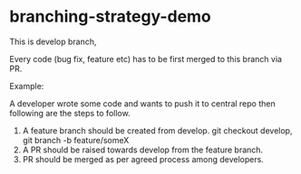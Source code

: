 # branching-strategy-demo


This is develop branch,

Every code (bug fix, feature etc) has to be first merged to this branch via PR.


Example:

A developer wrote some code and wants to push it to central repo then following are the steps to follow.

1. A feature branch should be created from develop.  git checkout develop, git branch -b feature/someX
2. A PR should be raised towards develop from the feature branch.
3. PR should be merged as per agreed process among developers.


